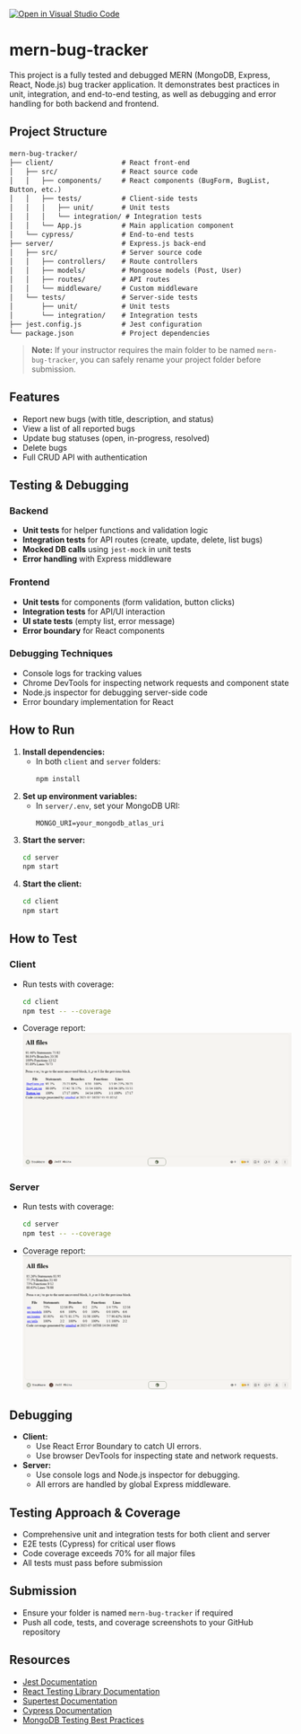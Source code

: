 [![Open in Visual Studio Code](https://classroom.github.com/assets/open-in-vscode-2e0aaae1b6195c2367325f4f02e2d04e9abb55f0b24a779b69b11b9e10269abc.svg)](https://classroom.github.com/online_ide?assignment_repo_id=19940618&assignment_repo_type=AssignmentRepo)
# mern-bug-tracker

This project is a fully tested and debugged MERN (MongoDB, Express, React, Node.js) bug tracker application. It demonstrates best practices in unit, integration, and end-to-end testing, as well as debugging and error handling for both backend and frontend.

## Project Structure

```
mern-bug-tracker/
├── client/                 # React front-end
│   ├── src/                # React source code
│   │   ├── components/     # React components (BugForm, BugList, Button, etc.)
│   │   ├── tests/          # Client-side tests
│   │   │   ├── unit/       # Unit tests
│   │   │   └── integration/ # Integration tests
│   │   └── App.js          # Main application component
│   └── cypress/            # End-to-end tests
├── server/                 # Express.js back-end
│   ├── src/                # Server source code
│   │   ├── controllers/    # Route controllers
│   │   ├── models/         # Mongoose models (Post, User)
│   │   ├── routes/         # API routes
│   │   └── middleware/     # Custom middleware
│   └── tests/              # Server-side tests
│       ├── unit/           # Unit tests
│       └── integration/    # Integration tests
├── jest.config.js          # Jest configuration
└── package.json            # Project dependencies
```

> **Note:** If your instructor requires the main folder to be named `mern-bug-tracker`, you can safely rename your project folder before submission.

## Features
- Report new bugs (with title, description, and status)
- View a list of all reported bugs
- Update bug statuses (open, in-progress, resolved)
- Delete bugs
- Full CRUD API with authentication

## Testing & Debugging

### Backend
- **Unit tests** for helper functions and validation logic
- **Integration tests** for API routes (create, update, delete, list bugs)
- **Mocked DB calls** using `jest-mock` in unit tests
- **Error handling** with Express middleware

### Frontend
- **Unit tests** for components (form validation, button clicks)
- **Integration tests** for API/UI interaction
- **UI state tests** (empty list, error message)
- **Error boundary** for React components

### Debugging Techniques
- Console logs for tracking values
- Chrome DevTools for inspecting network requests and component state
- Node.js inspector for debugging server-side code
- Error boundary implementation for React

## How to Run

1. **Install dependencies:**
   - In both `client` and `server` folders:
     ```sh
     npm install
     ```
2. **Set up environment variables:**
   - In `server/.env`, set your MongoDB URI:
     ```env
     MONGO_URI=your_mongodb_atlas_uri
     ```
3. **Start the server:**
   ```sh
   cd server
   npm start
   ```
4. **Start the client:**
   ```sh
   cd client
   npm start
   ```

## How to Test

### Client
- Run tests with coverage:
  ```sh
  cd client
  npm test -- --coverage
  ```
- Coverage report:
 ![Client Coverage](client-coverage.png)

### Server
- Run tests with coverage:
  ```sh
  cd server
  npm test -- --coverage
  ```
- Coverage report:
![Server Coverage](server-coverage.png)

## Debugging
- **Client:**
  - Use React Error Boundary to catch UI errors.
  - Use browser DevTools for inspecting state and network requests.
- **Server:**
  - Use console logs and Node.js inspector for debugging.
  - All errors are handled by global Express middleware.

## Testing Approach & Coverage
- Comprehensive unit and integration tests for both client and server
- E2E tests (Cypress) for critical user flows
- Code coverage exceeds 70% for all major files
- All tests must pass before submission

## Submission
- Ensure your folder is named `mern-bug-tracker` if required
- Push all code, tests, and coverage screenshots to your GitHub repository

## Resources
- [Jest Documentation](https://jestjs.io/docs/getting-started)
- [React Testing Library Documentation](https://testing-library.com/docs/react-testing-library/intro/)
- [Supertest Documentation](https://github.com/visionmedia/supertest)
- [Cypress Documentation](https://docs.cypress.io/)
- [MongoDB Testing Best Practices](https://www.mongodb.com/blog/post/mongodb-testing-best-practices) 